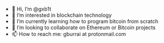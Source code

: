 - 👋 Hi, I’m @gxb1t
- 👀 I’m interested in blockchain technology
- 🌱 I’m currently learning how to program bitcoin from scratch
- 💞️ I’m looking to collaborate on Ethereum or Bitcoin projects
- 📫 How to reach me: gburrai at protonmail.com

<!---
gxb1t/gxb1t is a ✨ special ✨ repository because its `README.md` (this file) appears on your GitHub profile.
You can click the Preview link to take a look at your changes.
--->
